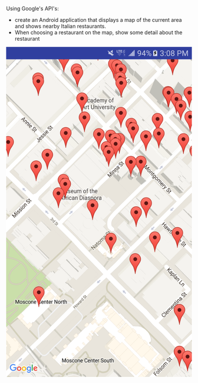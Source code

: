 Using Google's API's:
 * create an Android application that displays a map of the current area and shows nearby Italian restaurants. 
 * When choosing a restaurant on the map, show some detail about the restaurant

![ScreenShot](./screen-shots/screen-shot-1.png)